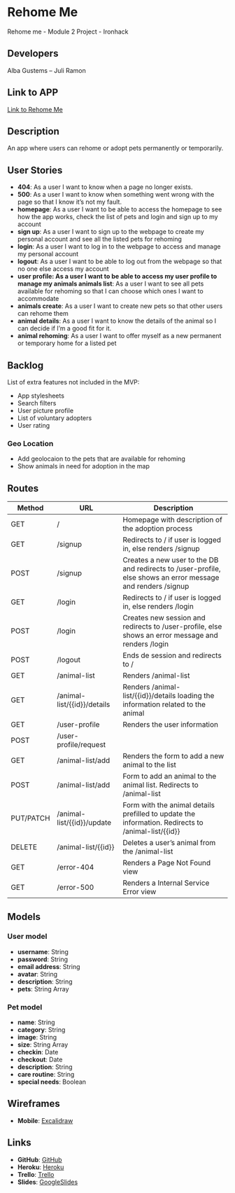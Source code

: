 # Rehome Me
Rehome me - Module 2 Project - Ironhack

## Developers
Alba Gustems – Juli Ramon

## Link to APP
[Link to Rehome Me](#)

## Description
An app where users can rehome or adopt pets permanently or temporarily. 

## User Stories
- **404**: As a user I want to know when a page no longer exists.
- **500**: As a user I want to know when something went wrong with the page so that I know it’s not my fault. 
- **homepage**: As a user I want to be able to access the homepage to see how the app works, check the list of pets and login and sign up to my account
- **sign up**: As a user I want to sign up to the webpage to create my personal account and see all the listed pets for rehoming
- **login**: As a user I want to log in to the webpage to access and manage my personal account
- **logout**: As a user I want to be able to log out from the webpage so that no one else access my account
- **user profile: As a user I want to be able to access my user profile to manage my animals
animals list**: As a user I want to see all pets available for rehoming so that I can choose which ones I want to accommodate
- **animals create**: As a user I want to create new pets so that other users can rehome them
- **animal details**: As a user I want to know the details of the animal so I can decide if I’m a good fit for it.
- **animal rehoming**: As a user I want to offer myself as a new permanent or temporary home for a listed pet

## Backlog
List of extra features not included in the MVP:

- App stylesheets
- Search filters
- User picture profile
- List of voluntary adopters
- User rating 

### Geo Location
- Add geolocaion to the pets that are available for rehoming
- Show animals in need for adoption in the map

## Routes
| Method    | URL                         | Description                                                                                                  |
|-----------|-----------------------------|--------------------------------------------------------------------------------------------------------------|
| GET       | /                           | Homepage with description of the adoption process                                                            |
| GET       | /signup                     | Redirects to / if user is logged in, else renders /signup                                                    |
| POST      | /signup                     | Creates a new user to the DB and redirects to /user-profile, else shows an error message and renders /signup |
| GET       | /login                      | Redirects to / if user is logged in, else renders /login                                                     |
| POST      | /login                      | Creates new session and redirects to /user-profile, else shows an error message and renders /login           |
| POST      | /logout                     | Ends de session and redirects to /                                                                           |
| GET       | /animal-list                | Renders /animal-list                                                                                         |
| GET       | /animal-list/{{id}}/details | Renders /animal-list/{{id}}/details loading the information related to the animal                            |
| GET       | /user-profile               | Renders the user information                                                                                 |
| POST      | /user-profile/request       |                                                                                                              |
| GET       | /animal-list/add            | Renders the form to add a new animal to the list                                                             |
| POST      | /animal-list/add            | Form to add an animal to the animal list. Redirects to /animal-list                                          |
| PUT/PATCH | /animal-list/{{id}}/update  | Form with the animal details prefilled to update the information. Redirects to /animal-list/{{id}}           |
| DELETE    | /animal-list/{{id}}         | Deletes a user’s animal from the /animal-list                                                                |  
| GET       | /error-404                  | Renders a Page Not Found view                                                                                | 
| GET       | /error-500                  | Renders a Internal Service Error view                                                                        | 

## Models

### User model
- **username**: String
- **password**: String
- **email address**: String
- **avatar**: String
- **description**: String
- **pets**: String Array

### Pet model
- **name**: String
- **category**: String
- **image**: String
- **size**: String Array
- **checkin**: Date
- **checkout**: Date
- **description**: String
- **care routine**: String
- **special needs**: Boolean

## Wireframes
- **Mobile**: [Excalidraw](https://excalidraw.com/#json=4827543047766016,9D2kT2LcVIgi4aAL3p_p5Q)

## Links
- **GitHub**: [GitHub](https://github.com/juliramon/rehome-me)
- **Heroku**: [Heroku](#)
- **Trello**: [Trello](https://trello.com/b/zdfwIawY/rehome-me)
- **Slides**: [GoogleSlides](#)

